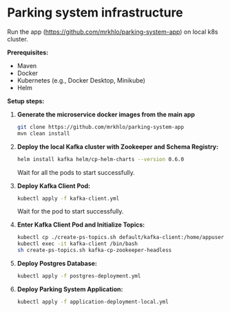 # Parking system infrastructure
Run the app (https://github.com/mrkhlo/parking-system-app) on local k8s cluster.

**Prerequisites:**
- Maven
- Docker
- Kubernetes (e.g., Docker Desktop, Minikube)
- Helm

**Setup steps:**
1. **Generate the microservice docker images from the main app**
     ```bash
    git clone https://github.com/mrkhlo/parking-system-app
    mvn clean install
    ```    

2. **Deploy the local Kafka cluster with Zookeeper and Schema Registry:**

    ```bash
    helm install kafka helm/cp-helm-charts --version 0.6.0
    ```

    Wait for all the pods to start successfully.

3. **Deploy Kafka Client Pod:**

    ```bash
    kubectl apply -f kafka-client.yml
    ```

    Wait for the pod to start successfully.

4. **Enter Kafka Client Pod and Initialize Topics:**

    ```bash
    kubectl cp ./create-ps-topics.sh default/kafka-client:/home/appuser
    kubectl exec -it kafka-client /bin/bash
    sh create-ps-topics.sh kafka-cp-zookeeper-headless
    ```

5. **Deploy Postgres Database:**

    ```bash
    kubectl apply -f postgres-deployment.yml
    ```

6. **Deploy Parking System Application:**

    ```bash
    kubectl apply -f application-deployment-local.yml
  
